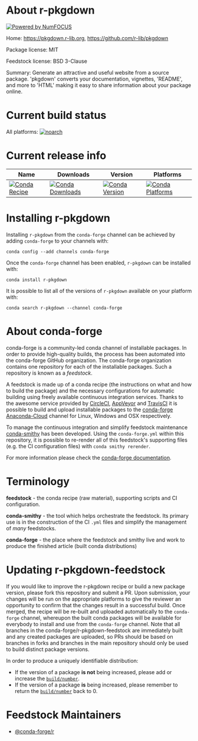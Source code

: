 About r-pkgdown
===============

[![Powered by NumFOCUS](https://img.shields.io/badge/powered%20by-NumFOCUS-orange.svg?style=flat&colorA=E1523D&colorB=007D8A)](http://numfocus.org)

Home: https://pkgdown.r-lib.org, https://github.com/r-lib/pkgdown

Package license: MIT

Feedstock license: BSD 3-Clause

Summary: Generate an attractive and useful website from a source package. 'pkgdown' converts your documentation, vignettes, 'README', and more to  'HTML' making it easy to share information about your package online.



Current build status
====================

All platforms:
[![noarch](https://img.shields.io/circleci/project/github/conda-forge/r-pkgdown-feedstock/master.svg?label=noarch)](https://circleci.com/gh/conda-forge/r-pkgdown-feedstock)

Current release info
====================

| Name | Downloads | Version | Platforms |
| --- | --- | --- | --- |
| [![Conda Recipe](https://img.shields.io/badge/recipe-r--pkgdown-green.svg)](https://anaconda.org/conda-forge/r-pkgdown) | [![Conda Downloads](https://img.shields.io/conda/dn/conda-forge/r-pkgdown.svg)](https://anaconda.org/conda-forge/r-pkgdown) | [![Conda Version](https://img.shields.io/conda/vn/conda-forge/r-pkgdown.svg)](https://anaconda.org/conda-forge/r-pkgdown) | [![Conda Platforms](https://img.shields.io/conda/pn/conda-forge/r-pkgdown.svg)](https://anaconda.org/conda-forge/r-pkgdown) |

Installing r-pkgdown
====================

Installing `r-pkgdown` from the `conda-forge` channel can be achieved by adding `conda-forge` to your channels with:

```
conda config --add channels conda-forge
```

Once the `conda-forge` channel has been enabled, `r-pkgdown` can be installed with:

```
conda install r-pkgdown
```

It is possible to list all of the versions of `r-pkgdown` available on your platform with:

```
conda search r-pkgdown --channel conda-forge
```


About conda-forge
=================

conda-forge is a community-led conda channel of installable packages.
In order to provide high-quality builds, the process has been automated into the
conda-forge GitHub organization. The conda-forge organization contains one repository
for each of the installable packages. Such a repository is known as a *feedstock*.

A feedstock is made up of a conda recipe (the instructions on what and how to build
the package) and the necessary configurations for automatic building using freely
available continuous integration services. Thanks to the awesome service provided by
[CircleCI](https://circleci.com/), [AppVeyor](https://www.appveyor.com/)
and [TravisCI](https://travis-ci.org/) it is possible to build and upload installable
packages to the [conda-forge](https://anaconda.org/conda-forge)
[Anaconda-Cloud](https://anaconda.org/) channel for Linux, Windows and OSX respectively.

To manage the continuous integration and simplify feedstock maintenance
[conda-smithy](https://github.com/conda-forge/conda-smithy) has been developed.
Using the ``conda-forge.yml`` within this repository, it is possible to re-render all of
this feedstock's supporting files (e.g. the CI configuration files) with ``conda smithy rerender``.

For more information please check the [conda-forge documentation](https://conda-forge.org/docs/).

Terminology
===========

**feedstock** - the conda recipe (raw material), supporting scripts and CI configuration.

**conda-smithy** - the tool which helps orchestrate the feedstock.
                   Its primary use is in the construction of the CI ``.yml`` files
                   and simplify the management of *many* feedstocks.

**conda-forge** - the place where the feedstock and smithy live and work to
                  produce the finished article (built conda distributions)


Updating r-pkgdown-feedstock
============================

If you would like to improve the r-pkgdown recipe or build a new
package version, please fork this repository and submit a PR. Upon submission,
your changes will be run on the appropriate platforms to give the reviewer an
opportunity to confirm that the changes result in a successful build. Once
merged, the recipe will be re-built and uploaded automatically to the
`conda-forge` channel, whereupon the built conda packages will be available for
everybody to install and use from the `conda-forge` channel.
Note that all branches in the conda-forge/r-pkgdown-feedstock are
immediately built and any created packages are uploaded, so PRs should be based
on branches in forks and branches in the main repository should only be used to
build distinct package versions.

In order to produce a uniquely identifiable distribution:
 * If the version of a package **is not** being increased, please add or increase
   the [``build/number``](https://conda.io/docs/user-guide/tasks/build-packages/define-metadata.html#build-number-and-string).
 * If the version of a package **is** being increased, please remember to return
   the [``build/number``](https://conda.io/docs/user-guide/tasks/build-packages/define-metadata.html#build-number-and-string)
   back to 0.

Feedstock Maintainers
=====================

* [@conda-forge/r](https://github.com/conda-forge/r/)


